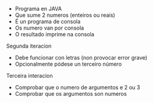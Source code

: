 - Programa en JAVA
- Que sume 2 numeros (enteiros ou reais)
- É un programa de consola
- Os numero van por consola
- O resultado imprime na consola

Segunda iteracion

- Debe funcionar con letras (non provocar error grave)
- Opcionalmente pódese un terceiro número

Terceira interacion

- Comprobar que o numero de argumentos e 2 ou 3
- Comprobar que os argumentos son numeros